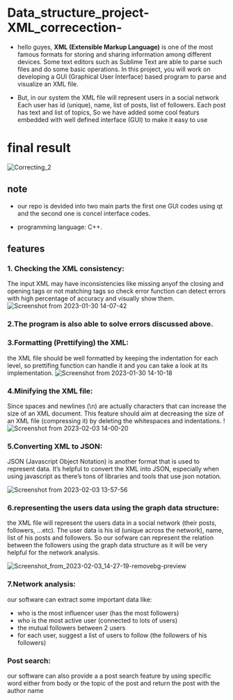 # Data_structure_project-XML_correcection-

* hello guyes, **XML (Extensible Markup Language)** is one of the most famous formats for storing and sharing
information among different devices. Some text editors such as Sublime Text are able to parse
such files and do some basic operations. In this project, you will work on developing a GUI
(Graphical User Interface) based program to parse and visualize an XML file.

* But, in our system the XML file will represent users in a social network
Each user has id (unique), name, list of posts, list of followers.
Each post has text and list of topics, So we have added some cool featurs embedded with well defined interface (GUI) to make it easy to use

# final result #

![Correcting_2](https://user-images.githubusercontent.com/101834345/216678306-54062525-1c76-4178-9058-cc92c9eb60f8.png)


<h2>note</h2>


*  our repo is devided into two main parts the first one GUI codes using qt and the second one is concel interface codes.
 
* programming language: C++.

<h2> features </h2>

<h3> 1. Checking the XML consistency: </h3>

   The input XML may have inconsistencies like missing anyof the closing and opening tags or not matching tags so check error function can detect errors    with high percentage of accuracy and visually show them.
 ![Screenshot from 2023-01-30 14-07-42](https://user-images.githubusercontent.com/101834345/215473001-082e08b2-0851-4381-bbdb-ae1307e12d77.png)
   
<h3> 2.The program is also able to solve errors discussed above. </h3>

<h3> 3.Formatting (Prettifying) the XML: </h3>

  the XML file should be well formatted by keeping the indentation for each level, so prettifing function can handle it and you can take a look at its implementation.
  ![Screenshot from 2023-01-30 14-10-18](https://user-images.githubusercontent.com/101834345/215473331-bff4e910-6251-4b9a-ac8d-fcce387e9567.png)

<h3> 4.Minifying the XML file: </h3>

  Since spaces and newlines (\n) are actually characters that can increase the size of an XML document. This feature should aim at decreasing the size of an XML file (compressing it) by deleting the whitespaces and indentations.
  !![Screenshot from 2023-02-03 14-00-20](https://user-images.githubusercontent.com/101834345/216598518-44686267-df1e-4f19-bb6a-ff7f988ccc9d.png)


<h3> 5.Converting XML to JSON:</h3>

JSON (Javascript Object Notation) is another format that is used
to represent data. It’s helpful to convert the XML into JSON, especially when using
javascript as there’s tons of libraries and tools that use json notation.

![Screenshot from 2023-02-03 13-57-56](https://user-images.githubusercontent.com/101834345/216598144-9d59d516-3d25-4e19-b4a2-74afc33d8129.png)


<h3> 6.representing the users data using the graph data structure: </h3>

the XML file will represent the users data in a social network (their posts, followers, ...etc).
The user data is his id (unique across the network), name, list of his posts and followers. So our sofware can represent the relation between the followers using the graph data structure as it will be very helpful for the network analysis.

![Screenshot_from_2023-02-03_14-27-19-removebg-preview](https://user-images.githubusercontent.com/101834345/216603827-1c623c40-c71f-421b-8e91-588725c87c17.png)

<h3>7.Network analysis: </h3>

our software can extract some important data like:
* who is the most influencer user (has the most followers)
* who is the most active user (connected to lots of users)
* the mutual followers between 2 users
* for each user, suggest a list of users to follow (the followers of his followers)

<h3> Post search:</h3>

our software can also provide a a post search feature by using specific word either from body or the topic of the post and return the post with the author name
